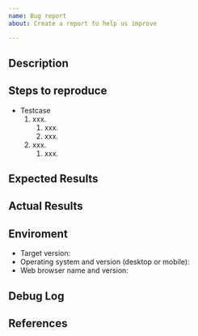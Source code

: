```yaml
---
name: Bug report
about: Create a report to help us improve

---
```


<!--
Provide a general summary of this issue in the Title above.
-->

## Description
<!--
Describe a more detailed introduction to the bug itself, and why you consider it to be a problem.
-->

## Steps to reproduce
<!--
Please provide detailed steps for reproducing the issue.
Include code to reproduce, if relevant.

- Testcase
    1. Go to '...'.
    1. Click on '....'.
        - Scroll down to '....'.
        - Input '....'.
    1. Click on '....'.
    1. See result.
-->
- Testcase
    1. xxx.
        1. xxx.
        1. xxx.
    1. xxx.
        1. xxx.

## Expected Results
<!--
Explain in a clear and concise description what you expected to happen.
-->

## Actual Results
<!---
Explain what happens instead of the expected results.
-->

## Enviroment
<!--
Include as many relevant details about the environment you experienced the bug in.
If this part is unnecessary, please remove it.
-->
* Target version:
* Operating system and version (desktop or mobile):
* Web browser name and version:

## Debug Log
<!--
Include any relevant log snippets or files here.
If this item is unnecessary, please remove it.
-->

## References
<!--
It is described when there is a reference article.
If this item is unnecessary, please remove it.
-->
